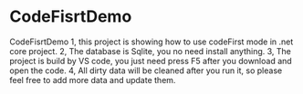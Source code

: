 # CodeFisrtDemo
CodeFisrtDemo
1, this project is showing how to use codeFirst mode in .net core project. 
2, The database is Sqlite, you no need install anything. 
3, The project is build by VS code,  you just need press F5 after you download and open the code.
4, All dirty data will be cleaned after you run it, so please feel free to add more data and update them. 
